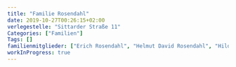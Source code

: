 ```yaml
---
title: "Familie Rosendahl"
date: 2019-10-27T00:26:15+02:00
verlegestelle: "Sittarder Straße 11"
Categories: ["Familien"]
Tags: []
familienmitglieder: ["Erich Rosendahl", "Helmut David Rosendahl", "Hilde Rosendahl", "Julie Rosendahl", "Max Rosendahl", "Meta Rosendahl"]
workInProgress: true
---
```

